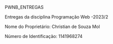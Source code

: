 PWNB_ENTREGAS

Entregas da disciplina Programação Web -2023/2

Nome do Proprietário: Christian de Souza Mol

Número de Identificação: 1141968274
